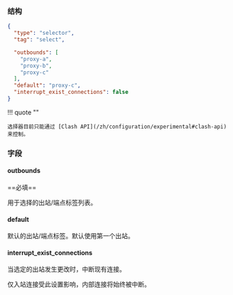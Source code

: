 ### 结构

```json
{
  "type": "selector",
  "tag": "select",

  "outbounds": [
    "proxy-a",
    "proxy-b",
    "proxy-c"
  ],
  "default": "proxy-c",
  "interrupt_exist_connections": false
}
```

!!! quote ""

    选择器目前只能通过 [Clash API](/zh/configuration/experimental#clash-api) 来控制。

### 字段

#### outbounds

==必填==

用于选择的出站/端点标签列表。

#### default

默认的出站/端点标签。默认使用第一个出站。

#### interrupt_exist_connections

当选定的出站发生更改时，中断现有连接。

仅入站连接受此设置影响，内部连接将始终被中断。